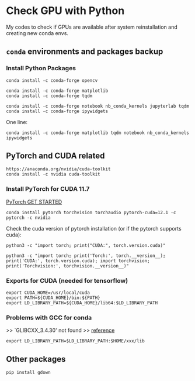 # Check GPU with Python
My codes to check if GPUs are available after system reinstallation and creating new conda envs.

## `conda` environments and packages backup
### Install Python Packages
```
conda install -c conda-forge opencv
```
```
conda install -c conda-forge matplotlib
conda install -c conda-forge tqdm

conda install -c conda-forge notebook nb_conda_kernels jupyterlab tqdm
conda install -c conda-forge ipywidgets
```
One line:
```
conda install -c conda-forge matplotlib tqdm notebook nb_conda_kernels ipywidgets
```

## PyTorch and CUDA related
```
https://anaconda.org/nvidia/cuda-toolkit
conda install -c nvidia cuda-toolkit
```
### Install PyTorch for CUDA 11.7
[PyTorch GET STARTED](https://pytorch.org/get-started/locally/)
```
conda install pytorch torchvision torchaudio pytorch-cuda=12.1 -c pytorch -c nvidia
```
Check the cuda version of pytorch installation (or if the pytorch supports cuda):
```
python3 -c "import torch; print("CUDA:", torch.version.cuda)"
```
```
python3 -c "import torch; print('Torch:', torch.__version__); print('CUDA:', torch.version.cuda); import torchvision; print('Torchvision:', torchvision.__version__)"
```

### Exports for CUDA (needed for tensorflow)
```
export CUDA_HOME=/usr/local/cuda
export PATH=${CUDA_HOME}/bin:${PATH}
export LD_LIBRARY_PATH=${CUDA_HOME}/lib64:$LD_LIBRARY_PATH
```

### Problems with GCC for conda
\>\> `GLIBCXX_3.4.30' not found
\>\> [reference](https://stackoverflow.com/questions/73317676/importerror-usr-lib-aarch64-linux-gnu-libstdc-so-6-version-glibcxx-3-4-30)
```
export LD_LIBRARY_PATH=$LD_LIBRARY_PATH:$HOME/xxx/lib
```

## Other packages
```
pip install gdown
```
